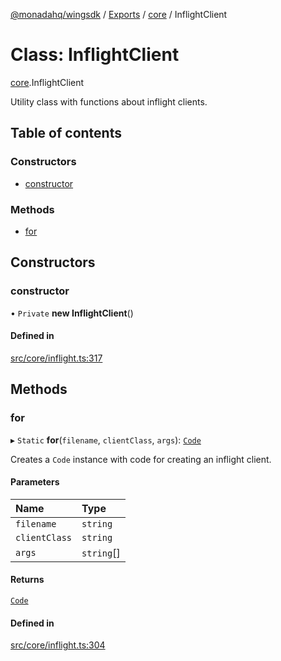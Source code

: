 [@monadahq/wingsdk](../README.md) / [Exports](../modules.md) / [core](../modules/core.md) / InflightClient

# Class: InflightClient

[core](../modules/core.md).InflightClient

Utility class with functions about inflight clients.

## Table of contents

### Constructors

- [constructor](core.InflightClient.md#constructor)

### Methods

- [for](core.InflightClient.md#for)

## Constructors

### constructor

• `Private` **new InflightClient**()

#### Defined in

[src/core/inflight.ts:317](https://github.com/monadahq/winglang/blob/438eedb/libs/wingsdk/src/core/inflight.ts#L317)

## Methods

### for

▸ `Static` **for**(`filename`, `clientClass`, `args`): [`Code`](core.Code.md)

Creates a `Code` instance with code for creating an inflight client.

#### Parameters

| Name | Type |
| :------ | :------ |
| `filename` | `string` |
| `clientClass` | `string` |
| `args` | `string`[] |

#### Returns

[`Code`](core.Code.md)

#### Defined in

[src/core/inflight.ts:304](https://github.com/monadahq/winglang/blob/438eedb/libs/wingsdk/src/core/inflight.ts#L304)
